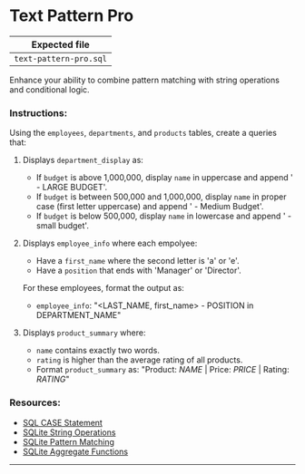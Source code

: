 # Text Pattern Pro

| Expected file |
| ------------- |
| `text-pattern-pro.sql` |

Enhance your ability to combine pattern matching with string operations and conditional logic.

### Instructions:

Using the `employees`, `departments`, and `products` tables, create a queries that:

1. Displays `department_display` as:
   - If `budget` is above 1,000,000, display `name` in uppercase and append ' - LARGE BUDGET'.
   - If `budget` is between 500,000 and 1,000,000, display `name` in proper case (first letter uppercase) and append ' - Medium Budget'.
   - If `budget` is below 500,000, display `name` in lowercase and append ' - small budget'.

2. Displays `employee_info` where each empolyee:
   - Have a `first_name` where the second letter is 'a' or 'e'.
   - Have a `position` that ends with 'Manager' or 'Director'.
   
   For these employees, format the output as:
   - `employee_info`: "<LAST_NAME, first_name> - POSITION in DEPARTMENT_NAME"

3. Displays `product_summary` where:
   - `name` contains exactly two words.
   - `rating` is higher than the average rating of all products.
   - Format `product_summary` as: "Product: *NAME* | Price: *PRICE* | Rating: *RATING*"

### Resources:

- [SQL CASE Statement](https://www.w3schools.com/sql/sql_case.asp)
- [SQLite String Operations](https://www.sqlitetutorial.net/sqlite-string-functions/)
- [SQLite Pattern Matching](https://www.sqlitetutorial.net/sqlite-like/)
- [SQLite Aggregate Functions](https://www.sqlite.org/lang_aggfunc.html)

---